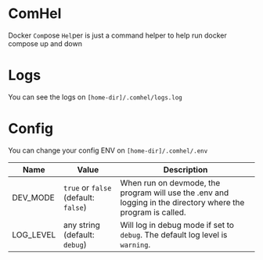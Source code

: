# ComHel

Docker `Com`pose `Hel`per is just a command helper to help run docker compose up and down

# Logs

You can see the logs on `[home-dir]/.comhel/logs.log`

# Config

You can change your config ENV on `[home-dir]/.comhel/.env`

| Name      | Value                                | Description                                                                                                  |
| --------- | ------------------------------------ | ------------------------------------------------------------------------------------------------------------ |
| DEV_MODE  | `true` or `false` (default: `false`) | When run on devmode, the program will use the .env and logging in the directory where the program is called. |
| LOG_LEVEL | any string (default: `debug`)        | Will log in debug mode if set to `debug`. The default log level is `warning`.                                |
